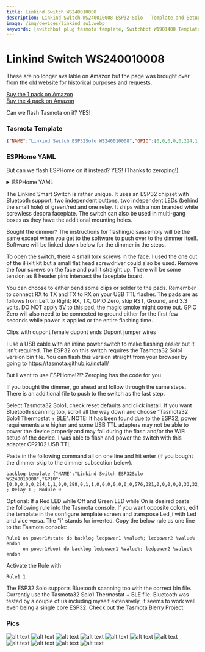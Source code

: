 ```yaml
---
title: Linkind Switch WS240010008 
description: Linkind Switch WS240010008 ESP32 Solo - Template and Setup for TASMOTA and ESPHome
image: /img/devices/linkind_sw1.webp
keywords: [switchbot plug tasmota template, Switchbot W1901400 Template, Switchbot Plug ESPHome, 2AKXB-W1901400, switchbot tasmota, switchbot bluetooth proxy]
---
```

# Linkind Switch WS240010008

These are no longer available on Amazon but the page was brought over from the [old website](https://1b8d781e8c5fc5437e2f6f4d44a644d6.blogspot.com/p/linkind-esp32-smart-switch-how-to-flash.html) for historical purposes and requests.

[Buy the 1 pack on Amazon](https://amzn.to/3ijr6RC)  
[Buy the 4 pack on Amazon](https://amzn.to/3kOLrjx)

Can we flash Tasmota on it?  YES!

### Tasmota Template
```json
{"NAME":"Linkind Switch ESP32Solo WS240010008","GPIO":[0,0,0,0,0,224,1,1,0,0,288,0,1,1,0,0,0,0,0,0,0,576,321,0,0,0,0,0,33,32,0,0,0,0,0,0],"FLAG":0,"BASE":1}
```

### ESPHome YAML
But can we flash ESPHome on it instead?  YES! (Thanks to zeroping!)
<details><summary>ESPHome YAML</summary>     
<p>

```yaml

# Basic Config
#---
#substitutions:
#  https://esphome.io/guides/configuration-types.html#substitutions
#  device_name: esp-br3 # hostname & entity_id

esphome:
  name: ${device_name}
    
esp32:
  board: esp32dev
  framework:
    type: esp-idf
    sdkconfig_options:
      CONFIG_FREERTOS_UNICORE: y    

wifi:
  # https://esphome.io/components/wifi
  
#captive_portal:
# doesn't work under esp-idf
  
#web_server:
  #port: 80
  # https://esphome.io/components/web_server.html
# doesn't work under esp-idf

logger:
  # https://esphome.io/components/logger

api:
  #password: !secret esphome_api_password
  # https://esphome.io/components/api
  reboot_timeout: 0s #disable auto-reboot if homeassistant is not connecting

ota:
  #password: !secret esphome_ota_password
  # https://esphome.io/components/ota

light:
  - platform: binary
    id: relaylight
    name: ${device_name} relay
    output: relay
    on_turn_on: 
      - output.turn_on:
          id: green_led
    on_turn_off:
      - output.turn_off: 
          id: green_led
          
  - platform: binary
    id: greenlight
    name: ${device_name} green led
    output:  green_led
    
  - platform: status_led
    #id: redlight
    name: ${device_name} red led
    pin: GPIO26
    
output:
  - platform: gpio
    # https://esphome.io/components/output/gpio.html
    pin: GPIO5
    inverted: false
    id: relay

  - platform: gpio
    # https://esphome.io/components/output/gpio.html
    pin: GPIO14
    inverted: false
    id: green_led

    #pin: GPIO25 might or might not be hooked up to something? Not clear.

  #- platform: gpio
    ## https://esphome.io/components/output/gpio.html
    #pin: GPIO26
    #inverted: false
    #id: red_led
  #replaced with the status_led entity above

binary_sensor:

  - platform: gpio
    # https://esphome.io/components/binary_sensor/gpio.html
    pin:
      number: GPIO32
      inverted: true
      mode: INPUT_PULLUP
    name: ${device_name} Top Button
    internal: false
    on_click:
      - light.turn_on: relaylight
           
  - platform: gpio
    # https://esphome.io/components/binary_sensor/gpio.html
    pin:
      number: GPIO33
      inverted: true
      mode: INPUT_PULLUP
    name: ${device_name} Bottom Button
    internal: False
    on_click:
      - light.turn_off: relaylight

```
</p></details>




The Linkind Smart Switch is rather unique.  It uses an ESP32 chipset with Bluetooth support, two independent buttons, two independent LEDs (behind the small hole) of green/red and one relay.  It ships with a non branded white screwless decora faceplate.  The switch can also be used in multi-gang boxes as they have the additional mounting holes. 

Bought the dimmer?  The instructions for flashing/disassembly will be the same except when you get to the software to push over to the dimmer itself.  Software will be linked down below for the dimmer in the steps.

To open the switch, there 4 small torx screws in the face. I used the one out of  the iFixIt kit but a small flat head screwdriver could also be used.  Remove the four screws on the face and pull it straight up.  There will be some tension as 8 header pins intersect the faceplate board.

You can choose to either bend some clips or solder to the pads.  Remember to connect RX to TX and TX to RX on your USB TTL flasher.  The pads are as follows from Left to Right; RX, TX, GPIO Zero, skip RST, Ground, and 3.3 volts.  DO NOT apply 5V to this pad, the magic smoke might come out.  GPIO Zero will also need to be connected to ground either for the first few seconds while power is applied or the entire flashing time.  

Clips with dupont female dupont ends
Dupont jumper wires

I use a USB cable with an inline power switch to make flashing easier but it isn't required.  The ESP32 on this switch requires the Tasmota32 Solo1 version bin file.  You can flash this version straight from your browser by going to https://tasmota.github.io/install/  

But I want to use ESPHome!?!?  Zeroping has the code for you

If you bought the dimmer, go ahead and follow through the same steps.  There is an additional file to push to the switch as the last step.

Select Tasmota32 Solo1, check reset defaults and click install.  If you want Bluetooth scanning too, scroll all the way down and choose "Tasmota32 Solo1 Thermostat + BLE". NOTE:  It has been found due to the ESP32, power requirements are higher and some USB TTL adapters may not be able to power the device properly and may fail during the flash and/or the WiFi setup of the device.  I was able to flash and power the switch with this adapter CP2102 USB TTL

Paste in the following command all on one line and hit enter (if you bought the dimmer skip to the dimmer subsection below). 

```
backlog template {"NAME":"Linkind Switch ESP32Solo WS240010008","GPIO":[0,0,0,0,0,224,1,1,0,0,288,0,1,1,0,0,0,0,0,0,0,576,321,0,0,0,0,0,33,32,0,0,0,0,0,0],"FLAG":0,"BASE":1} ; Delay 1 ; Module 0
```

Optional: If a Red LED while Off and Green LED while On is desired paste the following rule into the Tasmota console.  If you want opposite colors, edit the template in the configure template screen and transpose Led_i with Led and vice versa. The "i" stands for inverted.  Copy the below rule as one line to the Tasmota console:  
```
Rule1 on power1#state do backlog ledpower1 %value%; ledpower2 %value% endon
      on power1#boot do backlog ledpower1 %value%; ledpower2 %value% endon
```      
Activate the Rule with 
```
Rule1 1
```

The ESP32 Solo supports Bluetooth scanning too with the correct bin file.  Currently use the Tasmota32 Solo1 Thermostat + BLE file.  Bluetooth was tested by a couple of us including myself extensively, it seems to work well even being a single core ESP32.  Check out the Tasmota Blerry Project.

### Pics

![alt text](/img/devices/linkind_sw1.webp)
![alt text](/img/devices/linkind_sw2.webp)
![alt text](/img/devices/linkind_sw3.webp)
![alt text](/img/devices/linkind_sw4.webp)
![alt text](/img/devices/linkind_sw5.webp)
![alt text](/img/devices/linkind_sw6.webp)
![alt text](/img/devices/linkind_sw7.webp)
![alt text](/img/devices/linkind_sw8.webp)
![alt text](/img/devices/linkind_sw9.webp)
![alt text](/img/devices/linkind_sw10.webp)
![alt text](/img/devices/soldering.gif)


